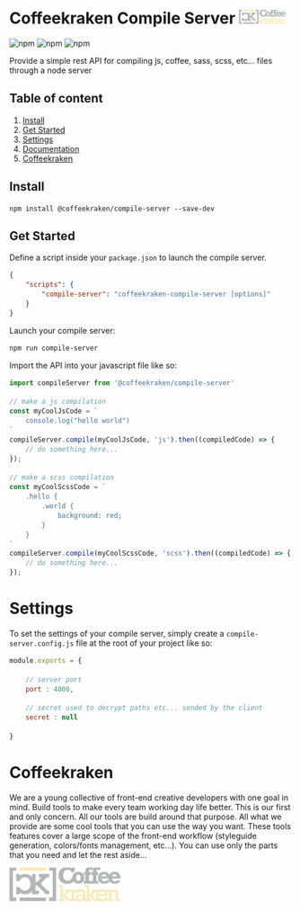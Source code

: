 # Coffeekraken Compile Server <img src=".resources/coffeekraken-logo.jpg" height="25px" />

![npm](https://img.shields.io/npm/l/@coffeekraken/compile-server?style=flat-square)
![npm](https://img.shields.io/npm/v/@coffeekraken/compile-server?style=flat-square)
![npm](https://img.shields.io/npm/dw/@coffeekraken/compile-server?style=flat-square)

Provide a simple rest API for compiling js, coffee, sass, scss, etc... files through a node server

## Table of content

1. [Install](#readme-install)
2. [Get Started](#readme-get-started)
3. [Settings](#readme-settings)
4. [Documentation](doc/src/js)
5. [Coffeekraken](#readme-coffeekraken)

<a name="readme-install"></a>
## Install

```
npm install @coffeekraken/compile-server --save-dev
```

<a name="readme-get-started"></a>
## Get Started

Define a script inside your `package.json` to launch the compile server.
```json
{
	"scripts": {
		"compile-server": "coffeekraken-compile-server [options]"
	}
}
```

Launch your compile server:
```sh
npm run compile-server
```

Import the API into your javascript file like so:

```js
import compileServer from '@coffeekraken/compile-server'

// make a js compilation
const myCoolJsCode = `
	console.log("hello world")
`
compileServer.compile(myCoolJsCode, 'js').then((compiledCode) => {
 	// do something here...
});

// make a scss compilation
const myCoolScssCode = `
	.hello {
		.world {
			background: red;
		}
	}
`
compileServer.compile(myCoolScssCode, 'scss').then((compiledCode) => {
 	// do something here...
});
```

<a name="readme-settings"></a>
# Settings

To set the settings of your compile server, simply create a `compile-server.config.js` file at the root of your project like so:

```js
module.exports = {

	// server port
	port : 4000,

	// secret used to decrypt paths etc... sended by the client
	secret : null

}
```

<a name="readme-coffeekraken"></a>

# Coffeekraken

We are a young collective of front-end creative developers with one goal in mind. Build tools to make every team working day life better. This is our first and only concern. All our tools are build around that purpose.
All what we provide are some cool tools that you can use the way you want. These tools features cover a large scope of the front-end workflow (styleguide generation, colors/fonts management, etc...). You can use only the parts that you need and let the rest aside...

[![Coffeekraken](.resources/coffeekraken-logo.jpg)](https://coffeekraken.io)
